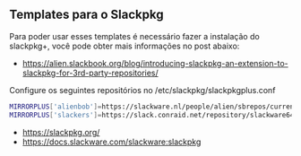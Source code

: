 ## Templates para o Slackpkg

Para poder usar esses templates é necessário fazer a instalação do slackpkg+,
você pode obter mais informações no post abaixo:

- https://alien.slackbook.org/blog/introducing-slackpkg-an-extension-to-slackpkg-for-3rd-party-repositories/

Configure os seguintes repositórios no /etc/slackpkg/slackpkgplus.conf

```sh
MIRRORPLUS['alienbob']=https://slackware.nl/people/alien/sbrepos/current/x86_64
MIRRORPLUS['slackers']=https://slack.conraid.net/repository/slackware64-current/
```

- https://slackpkg.org/
- https://docs.slackware.com/slackware:slackpkg
